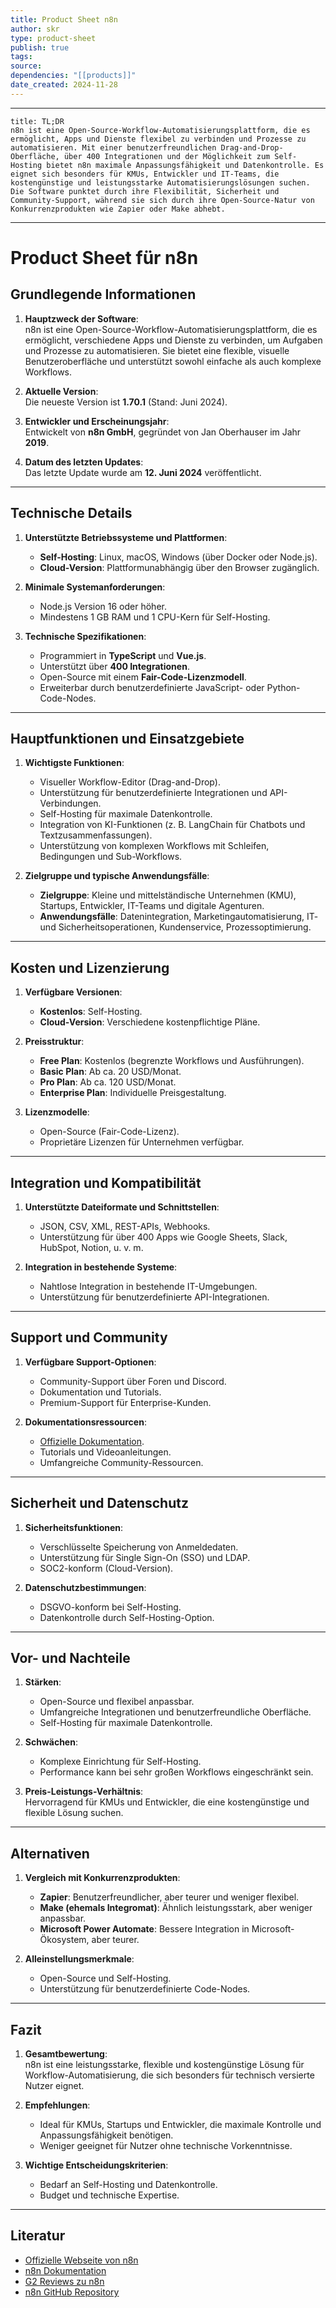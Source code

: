 ```yaml
---
title: Product Sheet n8n
author: skr
type: product-sheet
publish: true
tags: 
source: 
dependencies: "[[products]]"
date_created: 2024-11-28
---
```

---
```ad-tldr
title: TL;DR
n8n ist eine Open-Source-Workflow-Automatisierungsplattform, die es ermöglicht, Apps und Dienste flexibel zu verbinden und Prozesse zu automatisieren. Mit einer benutzerfreundlichen Drag-and-Drop-Oberfläche, über 400 Integrationen und der Möglichkeit zum Self-Hosting bietet n8n maximale Anpassungsfähigkeit und Datenkontrolle. Es eignet sich besonders für KMUs, Entwickler und IT-Teams, die kostengünstige und leistungsstarke Automatisierungslösungen suchen. Die Software punktet durch ihre Flexibilität, Sicherheit und Community-Support, während sie sich durch ihre Open-Source-Natur von Konkurrenzprodukten wie Zapier oder Make abhebt.

```
---
# Product Sheet für n8n
## **Grundlegende Informationen**
1. **Hauptzweck der Software**:  
   n8n ist eine Open-Source-Workflow-Automatisierungsplattform, die es ermöglicht, verschiedene Apps und Dienste zu verbinden, um Aufgaben und Prozesse zu automatisieren. Sie bietet eine flexible, visuelle Benutzeroberfläche und unterstützt sowohl einfache als auch komplexe Workflows.

2. **Aktuelle Version**:  
   Die neueste Version ist **1.70.1** (Stand: Juni 2024).

3. **Entwickler und Erscheinungsjahr**:  
   Entwickelt von **n8n GmbH**, gegründet von Jan Oberhauser im Jahr **2019**.

4. **Datum des letzten Updates**:  
   Das letzte Update wurde am **12. Juni 2024** veröffentlicht.

---

## **Technische Details**
1. **Unterstützte Betriebssysteme und Plattformen**:  
   - **Self-Hosting**: Linux, macOS, Windows (über Docker oder Node.js).  
   - **Cloud-Version**: Plattformunabhängig über den Browser zugänglich.

2. **Minimale Systemanforderungen**:  
   - Node.js Version 16 oder höher.  
   - Mindestens 1 GB RAM und 1 CPU-Kern für Self-Hosting.

3. **Technische Spezifikationen**:  
   - Programmiert in **TypeScript** und **Vue.js**.  
   - Unterstützt über **400 Integrationen**.  
   - Open-Source mit einem **Fair-Code-Lizenzmodell**.  
   - Erweiterbar durch benutzerdefinierte JavaScript- oder Python-Code-Nodes.

---

## **Hauptfunktionen und Einsatzgebiete**
1. **Wichtigste Funktionen**:  
   - Visueller Workflow-Editor (Drag-and-Drop).  
   - Unterstützung für benutzerdefinierte Integrationen und API-Verbindungen.  
   - Self-Hosting für maximale Datenkontrolle.  
   - Integration von KI-Funktionen (z. B. LangChain für Chatbots und Textzusammenfassungen).  
   - Unterstützung von komplexen Workflows mit Schleifen, Bedingungen und Sub-Workflows.

2. **Zielgruppe und typische Anwendungsfälle**:  
   - **Zielgruppe**: Kleine und mittelständische Unternehmen (KMU), Startups, Entwickler, IT-Teams und digitale Agenturen.  
   - **Anwendungsfälle**: Datenintegration, Marketingautomatisierung, IT- und Sicherheitsoperationen, Kundenservice, Prozessoptimierung.

---

## **Kosten und Lizenzierung**
1. **Verfügbare Versionen**:  
   - **Kostenlos**: Self-Hosting.  
   - **Cloud-Version**: Verschiedene kostenpflichtige Pläne.

2. **Preisstruktur**:  
   - **Free Plan**: Kostenlos (begrenzte Workflows und Ausführungen).  
   - **Basic Plan**: Ab ca. 20 USD/Monat.  
   - **Pro Plan**: Ab ca. 120 USD/Monat.  
   - **Enterprise Plan**: Individuelle Preisgestaltung.

3. **Lizenzmodelle**:  
   - Open-Source (Fair-Code-Lizenz).  
   - Proprietäre Lizenzen für Unternehmen verfügbar.

---

## **Integration und Kompatibilität**
1. **Unterstützte Dateiformate und Schnittstellen**:  
   - JSON, CSV, XML, REST-APIs, Webhooks.  
   - Unterstützung für über 400 Apps wie Google Sheets, Slack, HubSpot, Notion, u. v. m.

2. **Integration in bestehende Systeme**:  
   - Nahtlose Integration in bestehende IT-Umgebungen.  
   - Unterstützung für benutzerdefinierte API-Integrationen.

---

## **Support und Community**
1. **Verfügbare Support-Optionen**:  
   - Community-Support über Foren und Discord.  
   - Dokumentation und Tutorials.  
   - Premium-Support für Enterprise-Kunden.

2. **Dokumentationsressourcen**:  
   - [Offizielle Dokumentation](https://docs.n8n.io).  
   - Tutorials und Videoanleitungen.  
   - Umfangreiche Community-Ressourcen.

---

## **Sicherheit und Datenschutz**
1. **Sicherheitsfunktionen**:  
   - Verschlüsselte Speicherung von Anmeldedaten.  
   - Unterstützung für Single Sign-On (SSO) und LDAP.  
   - SOC2-konform (Cloud-Version).

2. **Datenschutzbestimmungen**:  
   - DSGVO-konform bei Self-Hosting.  
   - Datenkontrolle durch Self-Hosting-Option.

---

## **Vor- und Nachteile**
1. **Stärken**:  
   - Open-Source und flexibel anpassbar.  
   - Umfangreiche Integrationen und benutzerfreundliche Oberfläche.  
   - Self-Hosting für maximale Datenkontrolle.

2. **Schwächen**:  
   - Komplexe Einrichtung für Self-Hosting.  
   - Performance kann bei sehr großen Workflows eingeschränkt sein.

3. **Preis-Leistungs-Verhältnis**:  
   Hervorragend für KMUs und Entwickler, die eine kostengünstige und flexible Lösung suchen.

---

## **Alternativen**
1. **Vergleich mit Konkurrenzprodukten**:  
   - **Zapier**: Benutzerfreundlicher, aber teurer und weniger flexibel.  
   - **Make (ehemals Integromat)**: Ähnlich leistungsstark, aber weniger anpassbar.  
   - **Microsoft Power Automate**: Bessere Integration in Microsoft-Ökosystem, aber teurer.

2. **Alleinstellungsmerkmale**:  
   - Open-Source und Self-Hosting.  
   - Unterstützung für benutzerdefinierte Code-Nodes.

---

## **Fazit**
1. **Gesamtbewertung**:  
   n8n ist eine leistungsstarke, flexible und kostengünstige Lösung für Workflow-Automatisierung, die sich besonders für technisch versierte Nutzer eignet.

2. **Empfehlungen**:  
   - Ideal für KMUs, Startups und Entwickler, die maximale Kontrolle und Anpassungsfähigkeit benötigen.  
   - Weniger geeignet für Nutzer ohne technische Vorkenntnisse.

3. **Wichtige Entscheidungskriterien**:  
   - Bedarf an Self-Hosting und Datenkontrolle.  
   - Budget und technische Expertise.

---

## **Literatur**
- [Offizielle Webseite von n8n](https://n8n.io)  
- [n8n Dokumentation](https://docs.n8n.io)  
- [G2 Reviews zu n8n](https://www.g2.com/products/n8n/reviews)  
- [n8n GitHub Repository](https://github.com/n8n-io/n8n)
